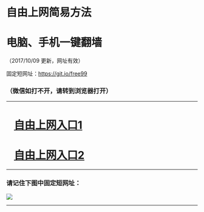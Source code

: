 ﻿# 自由上网简易方法

# 电脑、手机一键翻墙

（2017/10/09 更新，网址有效）

固定短网址：https://git.io/free99

### （微信如打不开，请转到浏览器打开）


***





# &nbsp;&nbsp; <a href="http://ft970422623.fwq-tz-1001.info/fwqtz01.html?t=1009001816 " target="_blank">自由上网入口1</a>
# &nbsp;&nbsp; <a href="http://ft2653420272.fwq-tz-1002.info/fwqtz02.html?t=10090014743 " target="_blank">自由上网入口2</a>
***

### 请记住下图中固定短网址：

<img src="https://s3-us-west-2.amazonaws.com/fwq-1001/yjfq-20170905okok.png" /> 


***

